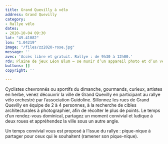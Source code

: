 ```yaml
---
title: Grand Quevilly à vélo
address: Grand Quevilly
category:
- Rallye vélo
dates:
- 2020-10-04 09:30
lat: "49.41082"
lon: "1.04219"
image: "/files/zz2020-rose.jpg"
message: ''
avec: 'Accès libre et gratuit. Rallye : de 9h30 à 12h00.'
rdv: Plaine de jeux Léon Blum – se munir d’un appareil photo et d’un vélo.
buttons: []
copyright: ''

---
```

Cyclistes chevronnés ou sportifs du dimanche, gourmands, curieux, artistes en herbe, venez découvrir la ville de Grand Quevilly en participant au rallye vélo orchestré par l’association Guidoline. Sillonnez les rues de Grand Quevilly en équipe de 2 à 4 personnes, à la recherche de cibles architecturales à photographier, afin de récolter le plus de points. Le temps d’un rendez-vous dominical, partagez un moment convivial et ludique à deux roues et appréhendez la ville sous un autre angle.

Un temps convivial vous est proposé à l’issue du rallye : pique-nique à partager pour ceux qui le souhaitent (ramener son pique-nique).